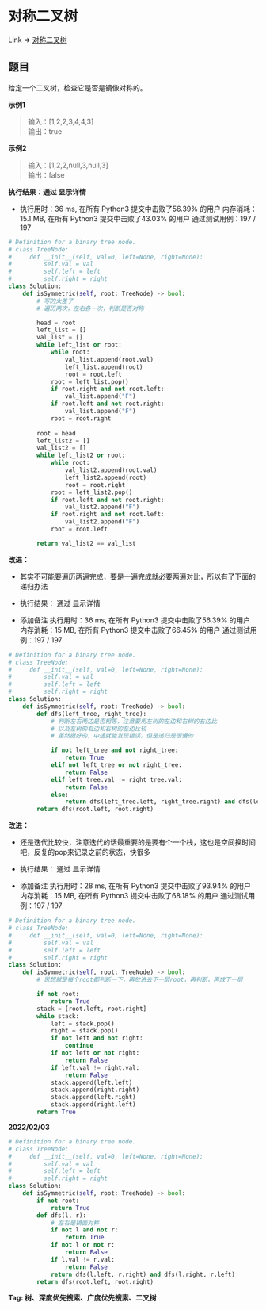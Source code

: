# 对称二叉树

Link => [对称二叉树](https://leetcode-cn.com/problems/symmetric-tree/)

## 题目
给定一个二叉树，检查它是否是镜像对称的。

**示例1**
>输入：[1,2,2,3,4,4,3]<br />
>输出：true<br />

**示例2**
>输入：[1,2,2,null,3,null,3] <br />
>输出：false<br />

**执行结果：通过 显示详情**

- 执行用时：36 ms, 在所有 Python3 提交中击败了56.39% 的用户
内存消耗：15.1 MB, 在所有 Python3 提交中击败了43.03% 的用户
通过测试用例：197 / 197

```python
# Definition for a binary tree node.
# class TreeNode:
#     def __init__(self, val=0, left=None, right=None):
#         self.val = val
#         self.left = left
#         self.right = right
class Solution:
    def isSymmetric(self, root: TreeNode) -> bool:
        # 写的太差了
        # 遍历两次，左右各一次，判断是否对称

        head = root
        left_list = []
        val_list = []
        while left_list or root:
            while root:
                val_list.append(root.val)
                left_list.append(root)
                root = root.left
            root = left_list.pop()
            if root.right and not root.left:
                val_list.append("F")
            if root.left and not root.right:
                val_list.append("F")
            root = root.right
        
        root = head
        left_list2 = []
        val_list2 = []
        while left_list2 or root:
            while root:
                val_list2.append(root.val)
                left_list2.append(root)
                root = root.right
            root = left_list2.pop()
            if root.left and not root.right:
                val_list2.append("F")
            if root.right and not root.left:
                val_list2.append("F")
            root = root.left

        return val_list2 == val_list
```
**改进：**

- 其实不可能要遍历两遍完成，要是一遍完成就必要两遍对比，所以有了下面的递归办法

- 执行结果：
通过
显示详情

- 添加备注
执行用时：36 ms, 在所有 Python3 提交中击败了56.39% 的用户
内存消耗：15 MB, 在所有 Python3 提交中击败了66.45% 的用户
通过测试用例：197 / 197

```python
# Definition for a binary tree node.
# class TreeNode:
#     def __init__(self, val=0, left=None, right=None):
#         self.val = val
#         self.left = left
#         self.right = right
class Solution:
    def isSymmetric(self, root: TreeNode) -> bool:
        def dfs(left_tree, right_tree):
            # 判断左右两边是否相等，注意要用左树的左边和右树的右边比
            # 以及左树的右边和右树的左边比较
            # 虽然挺好的，中途就能发现错误，但是递归是很慢的

            if not left_tree and not right_tree:
                return True
            elif not left_tree or not right_tree:
                return False
            elif left_tree.val != right_tree.val:
                return False
            else:
                return dfs(left_tree.left, right_tree.right) and dfs(left_tree.right, right_tree.left)
        return dfs(root.left, root.right)
```
**改进：**

- 还是迭代比较快，注意迭代的话最重要的是要有个一个栈，这也是空间换时间吧，反复的pop来记录之前的状态，快很多

- 执行结果：
通过
显示详情

- 添加备注
执行用时：28 ms, 在所有 Python3 提交中击败了93.94% 的用户
内存消耗：15 MB, 在所有 Python3 提交中击败了68.18% 的用户
通过测试用例：197 / 197

```python
# Definition for a binary tree node.
# class TreeNode:
#     def __init__(self, val=0, left=None, right=None):
#         self.val = val
#         self.left = left
#         self.right = right
class Solution:
    def isSymmetric(self, root: TreeNode) -> bool:
        # 思想就是每个root都判断一下，再放进去下一层root，再判断，再放下一层

        if not root:
            return True
        stack = [root.left, root.right]
        while stack:
            left = stack.pop()
            right = stack.pop()
            if not left and not right:
                continue
            if not left or not right:
                return False
            if left.val != right.val:
                return False
            stack.append(left.left)
            stack.append(right.right)
            stack.append(left.right)
            stack.append(right.left)
        return True
```
**2022/02/03**
```python
# Definition for a binary tree node.
# class TreeNode:
#     def __init__(self, val=0, left=None, right=None):
#         self.val = val
#         self.left = left
#         self.right = right
class Solution:
    def isSymmetric(self, root: TreeNode) -> bool:
        if not root:
            return True
        def dfs(l, r):
            # 左右是镜面对称
            if not l and not r:
                return True
            if not l or not r:
                return False
            if l.val != r.val:
                return False
            return dfs(l.left, r.right) and dfs(l.right, r.left)
        return dfs(root.left, root.right)
```
**Tag: 树、深度优先搜索、广度优先搜索、二叉树**
